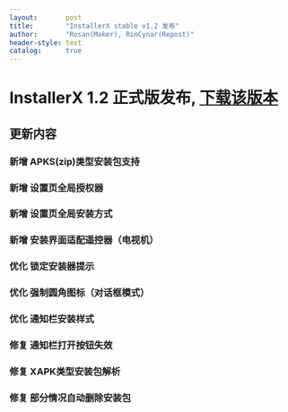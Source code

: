 ```yaml
---
layout:       post
title:        "InstallerX stable v1.2 发布"
author:       "Rosan(Maker), RinCynar(Repost)"
header-style: text
catalog:      true
---
```

# InstallerX 1.2 正式版发布, [下载该版本](/file/InstallerX-stable-v1.7.apk)
## 更新内容
### 新增 APKS(zip)类型安装包支持
### 新增 设置页全局授权器
### 新增 设置页全局安装方式
### 新增 安装界面适配遥控器（电视机）
### 优化 锁定安装器提示
### 优化 强制圆角图标（对话框模式）
### 优化 通知栏安装样式
### 修复 通知栏打开按钮失效
### 修复 XAPK类型安装包解析
### 修复 部分情况自动删除安装包
